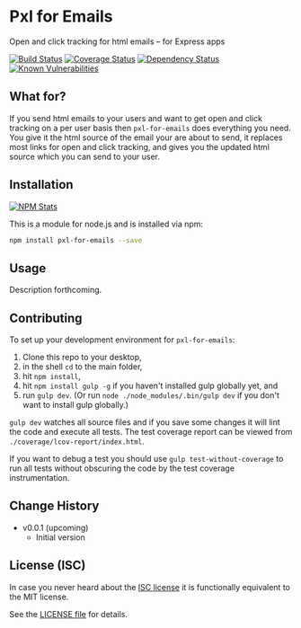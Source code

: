 # Pxl for Emails

Open and click tracking for html emails &ndash; for Express apps

[![Build Status](https://img.shields.io/travis/analog-nico/pxl-for-emails.svg?style=flat-square&maxAge=2592000)](https://travis-ci.org/analog-nico/pxl-for-emails)
[![Coverage Status](https://img.shields.io/coveralls/analog-nico/pxl-for-emails.svg?style=flat-square&maxAge=2592000)](https://coveralls.io/r/analog-nico/pxl-for-emails)
[![Dependency Status](https://img.shields.io/david/analog-nico/pxl-for-emails.svg?style=flat-square&maxAge=2592000)](https://david-dm.org/analog-nico/pxl-for-emails)
[![Known Vulnerabilities](https://snyk.io/test/npm/pxl-for-emails/badge.svg?style=flat-square&maxAge=2592000)](https://snyk.io/test/npm/pxl-for-emails)

## What for?

If you send html emails to your users and want to get open and click tracking on a per user basis then `pxl-for-emails` does everything you need. You give it the html source of the email your are about to send, it replaces most links for open and click tracking, and gives you the updated html source which you can send to your user.

## Installation

[![NPM Stats](https://nodei.co/npm/pxl-for-emails.png?downloads=true)](https://npmjs.org/package/pxl-for-emails)

This is a module for node.js and is installed via npm:

``` bash
npm install pxl-for-emails --save
```

## Usage

Description forthcoming.

## Contributing

To set up your development environment for `pxl-for-emails`:

1. Clone this repo to your desktop,
2. in the shell `cd` to the main folder,
3. hit `npm install`,
4. hit `npm install gulp -g` if you haven't installed gulp globally yet, and
5. run `gulp dev`. (Or run `node ./node_modules/.bin/gulp dev` if you don't want to install gulp globally.)

`gulp dev` watches all source files and if you save some changes it will lint the code and execute all tests. The test coverage report can be viewed from `./coverage/lcov-report/index.html`.

If you want to debug a test you should use `gulp test-without-coverage` to run all tests without obscuring the code by the test coverage instrumentation.

## Change History

- v0.0.1 (upcoming)
    - Initial version

## License (ISC)

In case you never heard about the [ISC license](http://en.wikipedia.org/wiki/ISC_license) it is functionally equivalent to the MIT license.

See the [LICENSE file](LICENSE) for details.
